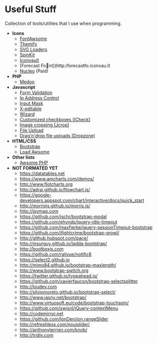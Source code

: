 # Useful Stuff
Collection of tools/utilites that I use when programming.

- **Icons**
  - [FontAwsome](http://fontawesome.io)
  - [Themify](https://themify.me/themify-icons)
  - [SVG Loaders](http://samherbert.net/svg-loaders)
  - [SpinKit](http://tobiasahlin.com/spinkit/)
  - [Iconvault](http://iconvau.lt)
  - [Forecast Font](http:/forecastfo.iconvau.lt
  - [Nucleo](https://nucleoapp.com) (Paid)
- **PHP**
  - [Medoo](http://medoo.in)
- **Javascript**
  - [Form Validation](https://jqueryvalidation.org/)
  - [Ip Address Control](https://github.com/felipevolpatto/jquery-input-ip-address-control)
  - [Input Mask](http://robinherbots.github.io/jquery.inputmask/)
  - [X-editable](https://vitalets.github.io/x-editable)
  - [Wizard](http://vadimg.com/twitter-bootstrap-wizard-example/)
  - [Customized checkboxes (ICheck)](http://icheck.fronteed.com)
  - [Image cropping (Jcrop)](http://deepliquid.com/content/Jcrop)
  - [File Upload](https://github.com/blueimp/jQuery-File-Upload)
  - [Drag'n'drop file uploads (Dropzone)](http://www.dropzonejs.com)
- **HTML/CSS**
  - [Bootstrap](http://getbootstrap.com)
  - [Load Awsome](http://github.danielcardoso.net/load-awesome/)
- **Other lists**
  - [Awsome PHP](https://github.com/ziadoz/awesome-php)
- **NOT FORMATED YET**
  - https://datatables.net
  - https://www.amcharts.com/demos/
  - http://www.flotcharts.org
  - http://adrai.github.io/flowchart.js/
  - https://google-developers.appspot.com/chart/interactive/docs/quick_start
  - http://morrisjs.github.io/morris.js/
  - http://jqvmap.com
  - https://github.com/jschr/bootstrap-modal
  - https://github.com/ehynds/jquery-idle-timeout
  - https://github.com/maxfierke/jquery-sessionTimeout-bootstrap
  - https://github.com/ifightcrime/bootstrap-growl/
  - http://github.hubspot.com/pace/
  - http://msurguy.github.io/ladda-bootstrap/
  - http://bootboxjs.com
  - https://github.com/ralivue/notific8
  - https://select2.github.io
  - http://mimo84.github.io/bootstrap-maxlength/
  - http://www.bootstrap-switch.org
  - https://twitter.github.io/typeahead.js/
  - https://github.com/xavierfaucon/bootstrap-selectsplitter
  - http://loudev.com
  - http://silviomoreto.github.io/bootstrap-select/
  - http://www.jasny.net/bootstrap/
  - http://www.virtuosoft.eu/code/bootstrap-touchspin/
  - https://github.com/swisnl/jQuery-contextMenu
  - http://codemirror.net
  - https://github.com/IonDen/ion.rangeSlider
  - http://refreshless.com/nouislider/
  - http://anthonyterrien.com/knob/
  - http://tridiv.com
